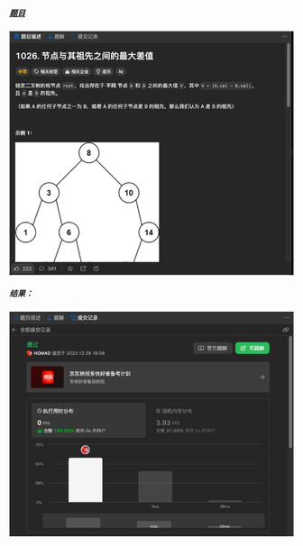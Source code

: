 ##### [题目](https://leetcode.cn/problems/maximum-difference-between-node-and-ancestor/description/)
![pic](img.png)
##### 结果：
![pic](result.png)